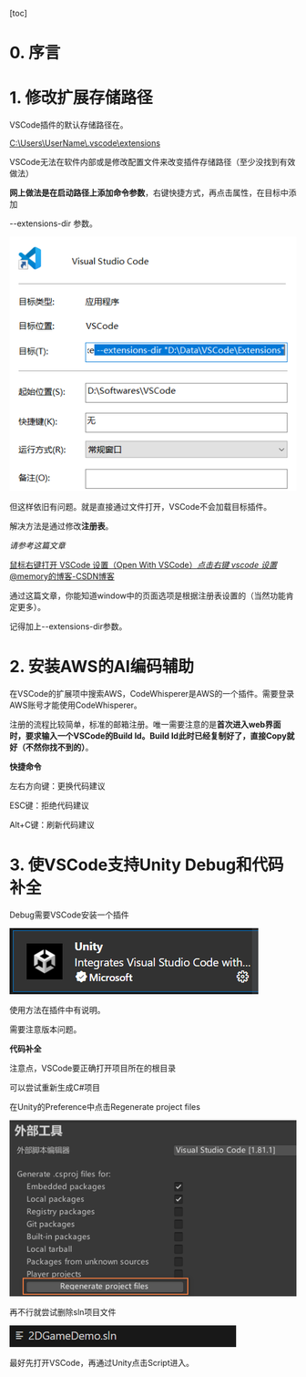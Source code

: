 

[toc]

# 0. 序言



# 1. 修改扩展存储路径

VSCode插件的默认存储路径在。

<u>C:\Users\UserName\\.vscode\extensions</u>



VSCode无法在软件内部或是修改配置文件来改变插件存储路径（至少没找到有效做法）

**网上做法是在启动路径上添加命令参数**，右键快捷方式，再点击属性，在目标中添加

--extensions-dir 参数。

![](images/extension.png)



但这样依旧有问题。就是直接通过文件打开，VSCode不会加载目标插件。

解决方法是通过修改**注册表**。



*请参考这篇文章*

[鼠标右键打开 VSCode 设置（Open With VSCode）_点击右键 vscode 设置_@memory的博客-CSDN博客](https://blog.csdn.net/weixin_47638941/article/details/120781121)

通过这篇文章，你能知道window中的页面选项是根据注册表设置的（当然功能肯定更多）。

记得加上--extensions-dir参数。



# 2. 安装AWS的AI编码辅助

在VSCode的扩展项中搜索AWS，CodeWhisperer是AWS的一个插件。需要登录AWS账号才能使用CodeWhisperer。

注册的流程比较简单，标准的邮箱注册。唯一需要注意的是**首次进入web界面时，要求输入一个VSCode的Build Id。Build Id此时已经复制好了，直接Copy就好（不然你找不到的）**。



**快捷命令**

左右方向键：更换代码建议

ESC键：拒绝代码建议

Alt+C键：刷新代码建议



# 3. 使VSCode支持Unity Debug和代码补全

Debug需要VSCode安装一个插件

![](images/unity.png)

使用方法在插件中有说明。

需要注意版本问题。



**代码补全**

注意点，VSCode要正确打开项目所在的根目录

可以尝试重新生成C#项目

在Unity的Preference中点击Regenerate project files

![](images/ProjectFile.png)

再不行就尝试删除sln项目文件

![](images/slnProjectFile.png)



最好先打开VSCode，再通过Unity点击Script进入。
